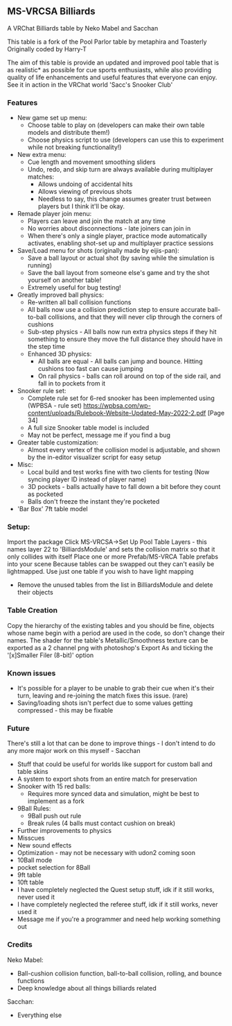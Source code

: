 ## MS-VRCSA Billiards

A VRChat Billiards table by Neko Mabel and Sacchan

This table is a fork of the Pool Parlor table by metaphira and Toasterly
Originally coded by Harry-T

The aim of this table is provide an updated and improved pool table that is as realistic* as possible for cue sports enthusiasts, while also providing quality of life enhancements and useful features that everyone can enjoy.
See it in action in the VRChat world 'Sacc's Snooker Club'

### Features
- New game set up menu:
	- Choose table to play on (developers can make their own table models and distribute them!)
	- Choose physics script to use (developers can use this to experiment while not breaking functionality!)
- New extra menu:
	- Cue length and movement smoothing sliders
	- Undo, redo, and skip turn are always available during multiplayer matches:
		- Allows undoing of accidental hits
		- Allows viewing of previous shots
		- Needless to say, this change assumes greater trust between players but I think it'll be okay.
- Remade player join menu:
	- Players can leave and join the match at any time
	- No worries about disconnections - late joiners can join in
	- When there's only a single player, practice mode automatically activates, enabling shot-set up and multiplayer practice sessions
- Save/Load menu for shots (originally made by eijis-pan):
	- Save a ball layout or actual shot (by saving while the simulation is running)
	- Save the ball layout from someone else's game and try the shot yourself on another table!
	- Extremely useful for bug testing!
- Greatly improved ball physics:
	- Re-written all ball collision functions
	- All balls now use a collision prediction step to ensure accurate ball-to-ball collisions, and that they will never clip through the corners of cushions
	- Sub-step physics - All balls now run extra physics steps if they hit something to ensure they move the full distance they should have in the step time
	- Enhanced 3D physics:
		- All balls are equal - All balls can jump and bounce. Hitting cushions too fast can cause jumping
		- On rail physics - balls can roll around on top of the side rail, and fall in to pockets from it
- Snooker rule set:
	- Complete rule set for 6-red snooker has been implemented using (WPBSA - rule set) https://wpbsa.com/wp-content/uploads/Rulebook-Website-Updated-May-2022-2.pdf [Page 34]
	- A full size Snooker table model is included
	- May not be perfect, message me if you find a bug
- Greater table customization:
	- Almost every vertex of the collision model is adjustable, and shown by the in-editor visualizer script for easy setup
- Misc:
	- Local build and test works fine with two clients for testing (Now syncing player ID instead of player name)
	- 3D pockets - balls actually have to fall down a bit before they count as pocketed
	- Balls don't freeze the instant they're pocketed
- 'Bar Box' 7ft table model

### Setup:
Import the package
Click MS-VRCSA->Set Up Pool Table Layers
	- this names layer 22 to 'BilliardsModule' and sets the collision matrix so that it only collides with itself
Place one or more Prefab/MS-VRCA Table prefabs into your scene
Because tables can be swapped out they can't easily be lightmapped. Use just one table if you wish to have light mapping
 - Remove the unused tables from the list in BilliardsModule and delete their objects

### Table Creation
Copy the hierarchy of the existing tables and you should be fine, objects whose name begin with a period are used in the code, so don't change their names.
The shader for the table's Metallic/Smoothness texture can be exported as a 2 channel png with photoshop's Export As and ticking the '[x]Smaller Filer (8-bit)' option

### Known issues
- It's possible for a player to be unable to grab their cue when it's their turn, leaving and re-joining the match fixes this issue. (rare)
- Saving/loading shots isn't perfect due to some values getting compressed - this may be fixable

### Future
There's still a lot that can be done to improve things - I don't intend to do any more major work on this myself - Sacchan
- Stuff that could be useful for worlds like support for custom ball and table skins
- A system to export shots from an entire match for preservation
- Snooker with 15 red balls:
	- Requires more synced data and simulation, might be best to implement as a fork
- 9Ball Rules:
	- 9Ball push out rule
	- Break rules (4 balls must contact cushion on break)
- Further improvements to physics
- Misscues
- New sound effects
- Optimization - may not be necessary with udon2 coming soon
- 10Ball mode
- pocket selection for 8Ball
- 9ft table
- 10ft table
- I have completely neglected the Quest setup stuff, idk if it still works, never used it
- I have completely neglected the referee stuff, idk if it still works, never used it
- Message me if you're a programmer and need help working something out

### Credits
Neko Mabel:
- Ball-cushion collision function, ball-to-ball collision, rolling, and bounce functions
- Deep knowledge about all things billiards related

Sacchan:
- Everything else